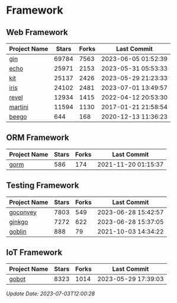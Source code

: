 # Framework

## Web Framework
| Project Name | Stars | Forks | Last Commit |
| ------------ | ----- | ----- | ----------- |
| [gin](https://github.com/gin-gonic/gin) | 69784 | 7563 | 2023-06-05 01:52:39 |
| [echo](https://github.com/labstack/echo) | 25971 | 2153 | 2023-05-31 05:53:33 |
| [kit](https://github.com/go-kit/kit) | 25137 | 2426 | 2023-05-29 21:23:33 |
| [iris](https://github.com/kataras/iris) | 24102 | 2481 | 2023-07-01 13:49:57 |
| [revel](https://github.com/revel/revel) | 12934 | 1415 | 2022-04-12 20:53:30 |
| [martini](https://github.com/go-martini/martini) | 11594 | 1130 | 2017-01-21 21:58:54 |
| [beego](https://github.com/astaxie/beego) | 644 | 168 | 2020-12-13 11:36:23 |

## ORM Framework
| Project Name | Stars | Forks | Last Commit |
| ------------ | ----- | ----- | ----------- |
| [gorm](https://github.com/jinzhu/gorm) | 586 | 174 | 2021-11-20 01:15:37 |

## Testing Framework
| Project Name | Stars | Forks | Last Commit |
| ------------ | ----- | ----- | ----------- |
| [goconvey](https://github.com/smartystreets/goconvey) | 7803 | 549 | 2023-06-28 15:42:57 |
| [ginkgo](https://github.com/onsi/ginkgo) | 7272 | 622 | 2023-06-28 15:37:05 |
| [goblin](https://github.com/franela/goblin) | 888 | 79 | 2021-10-03 14:34:22 |

## IoT Framework
| Project Name | Stars | Forks | Last Commit |
| ------------ | ----- | ----- | ----------- |
| [gobot](https://github.com/hybridgroup/gobot) | 8323 | 1014 | 2023-05-29 17:39:03 |

*Update Date: 2023-07-03T12:00:28*